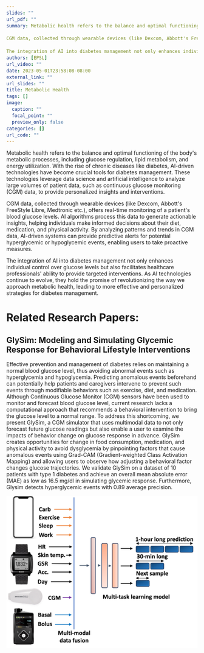 ```yaml
---
slides: ""
url_pdf: ""
summary: Metabolic health refers to the balance and optimal functioning of the body's metabolic processes, including glucose regulation, lipid metabolism, and energy utilization. With the rise of chronic diseases like diabetes, AI-driven technologies have become crucial tools for diabetes management. These technologies leverage data science and artificial intelligence to analyze large volumes of patient data, such as continuous glucose monitoring (CGM) data, to provide personalized insights and interventions.

CGM data, collected through wearable devices (like Dexcom, Abbott's FreeStyle Libre, Medtronic etc.), offers real-time monitoring of a patient's blood glucose levels. AI algorithms process this data to generate actionable insights, helping individuals make informed decisions about their diet, medication, and physical activity. By analyzing patterns and trends in CGM data, AI-driven systems can provide predictive alerts for potential hyperglycemic or hypoglycemic events, enabling users to take proactive measures.

The integration of AI into diabetes management not only enhances individual control over glucose levels but also facilitates healthcare professionals' ability to provide targeted interventions. As AI technologies continue to evolve, they hold the promise of revolutionizing the way we approach metabolic health, leading to more effective and personalized strategies for diabetes management.
authors: [EPSL]
url_video: ""
date: 2023-05-01T23:58:08-08:00
external_link: ""
url_slides: ""
title: Metabolic Health
tags: []
image:
  caption: ""
  focal_point: ""
  preview_only: false
categories: []
url_code: ""
---
```

Metabolic health refers to the balance and optimal functioning of the body's metabolic processes, including glucose regulation, lipid metabolism, and energy utilization. With the rise of chronic diseases like diabetes, AI-driven technologies have become crucial tools for diabetes management. These technologies leverage data science and artificial intelligence to analyze large volumes of patient data, such as continuous glucose monitoring (CGM) data, to provide personalized insights and interventions.

CGM data, collected through wearable devices (like Dexcom, Abbott's FreeStyle Libre, Medtronic etc.), offers real-time monitoring of a patient's blood glucose levels. AI algorithms process this data to generate actionable insights, helping individuals make informed decisions about their diet, medication, and physical activity. By analyzing patterns and trends in CGM data, AI-driven systems can provide predictive alerts for potential hyperglycemic or hypoglycemic events, enabling users to take proactive measures.

The integration of AI into diabetes management not only enhances individual control over glucose levels but also facilitates healthcare professionals' ability to provide targeted interventions. As AI technologies continue to evolve, they hold the promise of revolutionizing the way we approach metabolic health, leading to more effective and personalized strategies for diabetes management.  

# Related Research Papers:

## GlySim: Modeling and Simulating Glycemic Response for Behavioral Lifestyle Interventions
Effective prevention and management of diabetes relies on maintaining a normal blood glucose level, thus avoiding abnormal events such as hyperglycemia and hypoglycemia. Predicting anomalous events beforehand can potentially help patients and caregivers intervene to prevent such events through modifiable behaviors such as exercise, diet, and medication. Although Continuous Glucose Monitor (CGM) sensors have been used to monitor and forecast blood glucose level, current research lacks a computational approach that recommends a behavioral intervention to bring the glucose level to a normal range. To address this shortcoming, we present GlySim, a CGM simulator that uses multimodal data to not only forecast future glucose readings but also enable a user to examine the impacts of behavior change on glucose response in advance. GlySim creates opportunities for change in food consumption, medication, and physical activity to avoid dysglycemia by pinpointing factors that cause anomalous events using Grad-CAM (Gradient-weighted Class Activation Mapping) and allowing users to observe how adjusting a behavioral factor changes glucose trajectories. We validate GlySim on a dataset of 10 patients with type 1 diabetes and achieve an overall mean absolute error (MAE) as low as 16.5 mg/dl in simulating glycemic response. Furthermore, Glysim detects hyperglycemic events with 0.89 average precision.

![](simulator.png)
